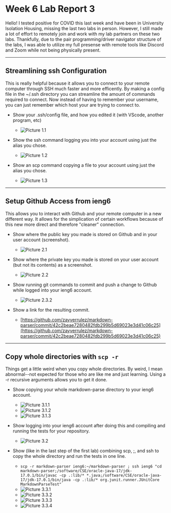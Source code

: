 # Week 6 Lab Report 3

Hello! I tested positive for COVID this last week and have been in University Isolation Housing, missing the last two labs in person. However, I still made a lot of effort to remotely join and work with my lab partners on these two labs. Thankfully, due to the pair programming/driver navigator structure of the labs, I was able to utilize my full presense with remote tools like Discord and Zoom while not being physically present.

---

## Streamlining ssh Configuration

 This is really helpful because it allows you to connect to your remote computer through SSH much faster and more efficently. By making a config file in the ~/.ssh directory you can streamline the amount of commands required to connect. Now instead of having to remember your username, you can just remember which host your are trying to connect to.

* Show your .ssh/config file, and how you edited it (with VScode, another program, etc)

    * ![Picture 1.1](lab-report-3-photos\Screenshot_3.png)
* Show the ssh command logging you into your account using just the alias you chose.

    * ![Picture 1.2](lab-report-3-photos\Screenshot_1.png)
* Show an scp command copying a file to your account using just the alias you chose.

    * ![Picture 1.3](lab-report-3-photos\Screenshot_4.png)

---

## Setup Github Access from ieng6

This allows you to interact with Github and your remote computer in a new different way. It allows for the simplication of certain workflows because of this new more direct and therefore "cleaner" connection.

* Show where the public key you made is stored on Github and in your user account (screenshot).

    * ![Picture 2.1](lab-report-3-photos\Screenshot_16.png)

* Show where the private key you made is stored on your user account (but not its contents) as a screenshot.

    * ![Picture 2.2](lab-report-3-photos\Screenshot_15.png)

* Show running git commands to commit and push a change to Github while logged into your ieng6 account.

    * ![Picture 2.3.2](lab-report-3-photos\Screenshot_14.png)

* Show a link for the resulting commit.

    * [https://github.com/zayverrulez/markdown-parser/commit/42c2beae7280482fdb299b5d69023e3d41c06c25](https://github.com/zayverrulez/markdown-parser/commit/42c2beae7280482fdb299b5d69023e3d41c06c25)


---

## Copy whole directories with ```scp -r```

Things get a little weird when you copy whole directories. By weird, I mean abnormal--not expected for those who are like me and just learning. Using a -r recursive arguments allows you to get it done.

* Show copying your whole markdown-parse directory to your ieng6 account.

    * ![Picture 3.1.1](lab-report-3-photos\Screenshot_17.png)
    * ![Picture 3.1.2](lab-report-3-photos\Screenshot_18.png)
    * ![Picture 3.1.3](lab-report-3-photos\Screenshot_19.png)

* Show logging into your ieng6 account after doing this and compiling
and running the tests for your repository.

    * ![Picture 3.2](lab-report-3-photos\Screenshot_5.png)

* Show (like in the last step of the first lab) combining scp, ;, and ssh to copy the whole directory and run the tests in one line.

    * ``` scp -r markdown-parser ieng6:~/markdown-parser ; ssh ieng6 "cd markdown-parser;/software/CSE/oracle-java-17/jdk-17.0.1/bin/javac -cp .:lib/* *.java;/software/CSE/oracle-java-17/jdk-17.0.1/bin/java -cp .:lib/* org.junit.runner.JUnitCore MarkdownParseTest" ```
    * ![Picture 3.3.1](lab-report-3-photos\Screenshot_6.png)
    * ![Picture 3.3.2](lab-report-3-photos\Screenshot_7.png)
    * ![Picture 3.3.3](lab-report-3-photos\Screenshot_8.png)
    * ![Picture 3.3.4](lab-report-3-photos\Screenshot_9.png)